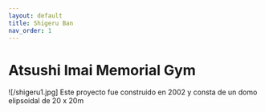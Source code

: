```yaml
---
layout: default
title: Shigeru Ban
nav_order: 1
---
```


# Atsushi Imai Memorial Gym
![/shigeru1.jpg]
Este proyecto fue construido en 2002 y consta de un domo elipsoidal de 20 x 20m 


